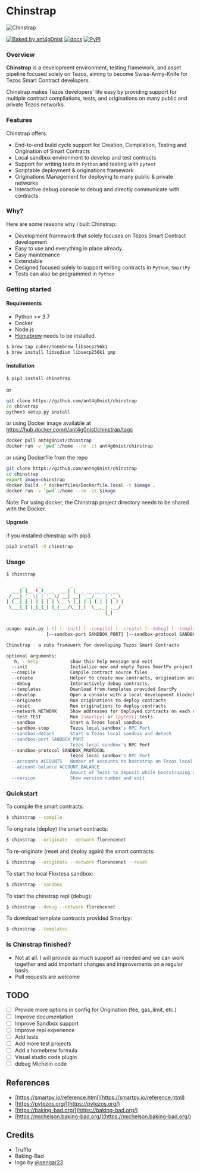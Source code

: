 # Chinstrap

![Chinstrap](https://raw.githubusercontent.com/ant4g0nist/chinstrap/main/docs/images/logo.png)

[![Baked by ant4g0nist](https://img.shields.io/twitter/follow/ant4g0nist?style=social)](https://twitter.com/ant4g0nist) [![docs](https://img.shields.io/badge/docs-passing-brightgreen)](https://docs.chinstrap.io) [![PyPI](https://img.shields.io/pypi/v/chinstrap)](https://pypi.org/project/chinstrap/)

### Overview

**Chinstrap** is a development environment, testing framework, and asset pipeline focused solely on Tezos, aiming to become Swiss-Army-Knife for Tezos Smart Contract developers.

Chinstrap makes Tezos developers' life easy by providing support for multiple contract compilations, tests, and originations on many public and private Tezos networks.

### Features

Chinstrap offers:

* End-to-end build cycle support for Creation, Compilation, Testing and Origination of Smart Contracts
* Local sandbox environment to develop and test contracts
* Support for writing tests in `Python` and testing with `pytest`
* Scriptable deployment & originations framework
* Originations Management for deploying to many public & private networks
* Interactive debug console to debug and directly communicate with contracts

### Why?

Here are some reasons why I built Chinstrap:

* Development framework that solely focuses on Tezos Smart Contract development
* Easy to use and everything in place already.
* Easy maintenance
* Extendable
* Designed focused solely to support writing contracts in `Python`, `SmartPy`
* Tests can also be programmed in `Python`

### Getting started

#### Requirements

* Python &gt;= 3.7
* Docker
* Node.js
* [Homebrew](https://brew.sh/) needs to be installed.

```bash
$ brew tap cuber/homebrew-libsecp256k1
$ brew install libsodium libsecp256k1 gmp
```

#### Installation

```bash
$ pip3 install chinstrap
```

or

```bash
git clone https://github.com/ant4g0nist/chinstrap
cd chinstrap
python3 setup.py install
```

or using Docker image available at https://hub.docker.com/r/ant4g0nist/chinstrap/tags

```bash
docker pull ant4g0nist/chinstrap
docker run -v `pwd`:/home --rm -it ant4g0nist/chinstrap
```

or using Dockerfile from the repo

```bash
git clone https://github.com/ant4g0nist/chinstrap
cd chinstrap
export image=chinstrap
docker build -f dockerfiles/Dockerfile.local -t $image .
docker run -v `pwd`:/home --rm -it $image
```

Note: For using docker, the Chinstrap project directory needs to be shared with the Docker.

#### Upgrade

if you installed chinstrap with pip3

```bash
pip3 install -U chinstrap
```

### Usage

```bash
$ chinstrap          

      _     _           _                   
  ___| |__ (_)_ __  ___| |_ _ __ __ _ _ __  
 / __| '_ \| | '_ \/ __| __| '__/ _` | '_ \ 
| (__| | | | | | | \__ \ |_| | | (_| | |_) |
 \___|_| |_|_|_| |_|___/\__|_|  \__,_| .__/ 
                                     |_|    


usage: main.py [-h] [--init] [--compile] [--create] [--debug] [--templates] [--develop] [--originate] [--reset] [--network NETWORK] [--test TEST] [--sandbox] [--sandbox-stop] [--sandbox-detach]
               [--sandbox-port SANDBOX_PORT] [--sandbox-protocol SANDBOX_PROTOCOL] [--accounts ACCOUNTS] [--account-balance ACCOUNT_BALANCE] [--version]

Chinstrap - a cute framework for developing Tezos Smart Contracts

optional arguments:
  -h, --help            show this help message and exit
  --init                Initialize new and empty Tezos SmartPy project
  --compile             Compile contract source files
  --create              Helper to create new contracts, origination and tests
  --debug               Interactively debug contracts.
  --templates           Download from templates provided SmartPy
  --develop             Open a console with a local development blockchain
  --originate           Run originations to deploy contracts
  --reset               Run originations to deploy contracts
  --network NETWORK     Show addresses for deployed contracts on each network
  --test TEST           Run [smartpy] or [pytest] tests.
  --sandbox             Start a Tezos local sandbox
  --sandbox-stop        Tezos local sandbox's RPC Port
  --sandbox-detach      Start a Tezos local sandbox and detach
  --sandbox-port SANDBOX_PORT
                        Tezos local sandbox's RPC Port
  --sandbox-protocol SANDBOX_PROTOCOL
                        Tezos local sandbox's RPC Port
  --accounts ACCOUNTS   Number of accounts to bootstrap on Tezos local sandbox
  --account-balance ACCOUNT_BALANCE
                        Amount of Tezos to deposit while bootstraping on Tezos local sandbox
  --version             Show version number and exit
```

### Quickstart

To compile the smart contracts:

```bash
$ chinstrap --compile
```

To originate \(deploy\) the smart contracts:

```bash
$ chinstrap --originate --network florencenet
```

To re-originate \(reset and deploy again\) the smart contracts:

```bash
$ chinstrap --originate --network florencenet --reset
```

To start the local Flextesa sandbox:

```bash
$ chinstrap --sandbox
```

To start the chinstrap repl \(debug\):

```bash
$ chinstrap --debug --network florencenet
```

To download template contracts provided Smartpy:

```bash
$ chinstrap --templates
```

### Is Chinstrap finished?

* Not at all. I will provide as much support as needed and we can work together and add important changes and improvements on a regular basis.
* Pull requests are welcome

## TODO

* [ ] Provide more options in config for Origination (fee, gas_limit, etc.)
* [ ] Improve documentation
* [ ] Improve Sandbox support
* [ ] Improve repl experience
* [ ] Add tests
* [ ] Add more test projects
* [ ] Add a homebrew formula
* [ ] Visual studio code plugin
* [ ] debug Michelin code

## References

* [https://smartpy.io/reference.html](https://smartpy.io/reference.html)
* [https://pytezos.org/](https://pytezos.org/)
* [https://baking-bad.org/](https://baking-bad.org/)
* [https://michelson.baking-bad.org/](https://michelson.baking-bad.org/)

## Credits

* Truffle
* Baking-Bad
* logo by [@sengar23](https://github.com/sengar23)

